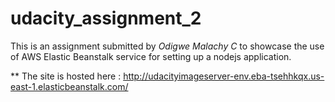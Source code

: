 # udacity_assignment_2
This is an assignment submitted by *Odigwe Malachy C* to showcase the use of AWS Elastic Beanstalk service for setting up a nodejs application.

** The site is hosted here : http://udacityimageserver-env.eba-tsehhkqx.us-east-1.elasticbeanstalk.com/
